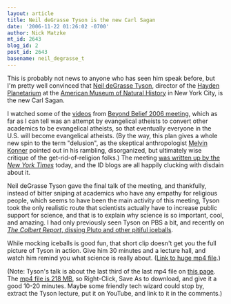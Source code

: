 ```yaml
---
layout: article
title: Neil deGrasse Tyson is the new Carl Sagan
date: '2006-11-22 01:26:02 -0700'
author: Nick Matzke
mt_id: 2643
blog_id: 2
post_id: 2643
basename: neil_degrasse_t
---
```

This is probably not news to anyone who has seen him speak before, but I'm pretty well convinced that [Neil deGrasse Tyson](http://research.amnh.org/~tyson/), director of the [Hayden Planetarium](http://haydenplanetarium.org/index.php) at the [American Museum of Natural History](http://www.amnh.org) in New York City, is the new Carl Sagan.  

I watched some of the [videos](http://beyondbelief2006.org/Watch/) from [Beyond Belief 2006 meeting](http://beyondbelief2006.org/Watch/), which as far as I can tell was an attempt by evangelical atheists to convert other academics to be evangelical atheists, so that eventually everyone in the U.S. will become evangelical atheists. (By the way, this plan gives a whole new spin to the term "delusion", as the skeptical anthropologist [Melvin Konner](http://www.anthropology.emory.edu/FACULTY/ANTMK/) pointed out in his rambling, disorganized, but ultimately wise critique of the get-rid-of-religion folks.)  The meeting [was written up by the _New York Times_](http://www.nytimes.com/2006/11/21/science/21belief.html) today, and the ID blogs are all happily clucking with disdain about it.

Neil deGrasse Tyson gave the final talk of the meeting, and thankfully, instead of bitter sniping at academics who have any empathy for religious people, which seems to have been the main activity of this meeting, Tyson took the only realistic route that scientists actually have to increase public support for science, and that is to explain why science is so important, cool, and amazing.  I had only previously seen Tyson on PBS a bit, and recently on [_The Colbert Report_, dissing Pluto and other pitiful iceballs](http://www.youtube.com/watch?v=OfMnYTbWjeI).  

While mocking iceballs is good fun, that short clip doesn't get you the full picture of Tyson in action.  Give him 30 minutes and a lecture hall, and watch him remind you what science is really about. ([Link to huge mp4 file](http://beyondbelief2006.org/Watch/).)  

(Note: Tyson's talk is about the last third of the last mp4 file on [this page](http://beyondbelief2006.org/Watch/).  The [mp4 file is 218 MB](http://sciencenet.vo.llnwd.net/o16/beyondbelief2006/Day%203/11-7-06%20%20Project-S10wBug_mov-MPEG-4%20300Kbps%20Streaming.mp4), so Right-Click, Save As to download, and give it a good 10-20 minutes.  Maybe some friendly tech wizard could stop by, extract the Tyson lecture, put it on YouTube, and link to it in the comments.)

